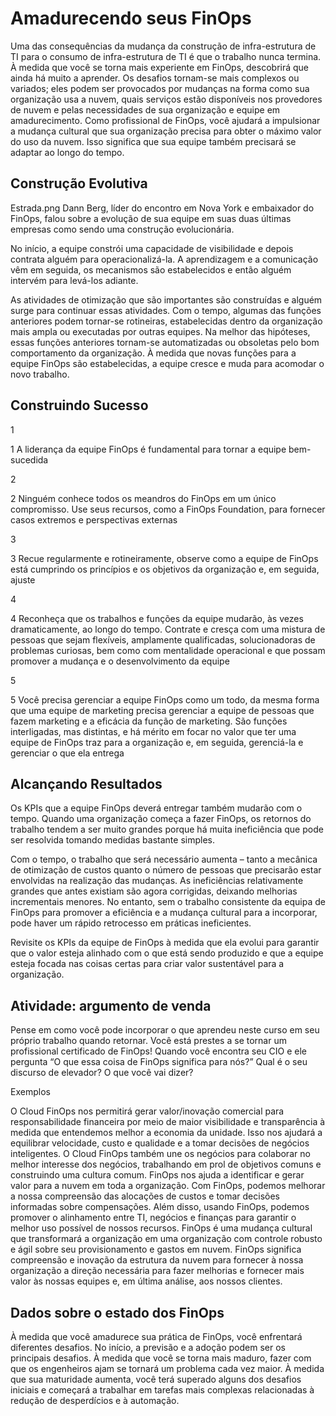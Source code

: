 # Amadurecendo seus FinOps

Uma das consequências da mudança da construção de infra-estrutura de TI para o consumo de infra-estrutura de TI é que o trabalho nunca termina. À medida que você se torna mais experiente em FinOps, descobrirá que ainda há muito a aprender. Os desafios tornam-se mais complexos ou variados; eles podem ser provocados por mudanças na forma como sua organização usa a nuvem, quais serviços estão disponíveis nos provedores de nuvem e pelas necessidades de sua organização e equipe em amadurecimento. Como profissional de FinOps, você ajudará a impulsionar a mudança cultural que sua organização precisa para obter o máximo valor do uso da nuvem. Isso significa que sua equipe também precisará se adaptar ao longo do tempo.

## Construção Evolutiva

Estrada.png
Dann Berg, líder do encontro em Nova York e embaixador do FinOps, falou sobre a evolução de sua equipe em suas duas últimas empresas como sendo uma construção evolucionária.

No início, a equipe constrói uma capacidade de visibilidade e depois contrata alguém para operacionalizá-la. A aprendizagem e a comunicação vêm em seguida, os mecanismos são estabelecidos e então alguém intervém para levá-los adiante.

As atividades de otimização que são importantes são construídas e alguém surge para continuar essas atividades. Com o tempo, algumas das funções anteriores podem tornar-se rotineiras, estabelecidas dentro da organização mais ampla ou executadas por outras equipes. Na melhor das hipóteses, essas funções anteriores tornam-se automatizadas ou obsoletas pelo bom comportamento da organização. À medida que novas funções para a equipe FinOps são estabelecidas, a equipe cresce e muda para acomodar o novo trabalho.

## Construindo Sucesso

1

1
A liderança da equipe FinOps é fundamental para tornar a equipe bem-sucedida

2

2
Ninguém conhece todos os meandros do FinOps em um único compromisso. Use seus recursos, como a FinOps Foundation, para fornecer casos extremos e perspectivas externas

3

3
Recue regularmente e rotineiramente, observe como a equipe de FinOps está cumprindo os princípios e os objetivos da organização e, em seguida, ajuste

4

4
Reconheça que os trabalhos e funções da equipe mudarão, às vezes dramaticamente, ao longo do tempo. Contrate e cresça com uma mistura de pessoas que sejam flexíveis, amplamente qualificadas, solucionadoras de problemas curiosas, bem como com mentalidade operacional e que possam promover a mudança e o desenvolvimento da equipe

5

5
Você precisa gerenciar a equipe FinOps como um todo, da mesma forma que uma equipe de marketing precisa gerenciar a equipe de pessoas que fazem marketing e a eficácia da função de marketing. São funções interligadas, mas distintas, e há mérito em focar no valor que ter uma equipe de FinOps traz para a organização e, em seguida, gerenciá-la e gerenciar o que ela entrega

## Alcançando Resultados

Os KPIs que a equipe FinOps deverá entregar também mudarão com o tempo. Quando uma organização começa a fazer FinOps, os retornos do trabalho tendem a ser muito grandes porque há muita ineficiência que pode ser resolvida tomando medidas bastante simples.

Com o tempo, o trabalho que será necessário aumenta – tanto a mecânica de otimização de custos quanto o número de pessoas que precisarão estar envolvidas na realização das mudanças. As ineficiências relativamente grandes que antes existiam são agora corrigidas, deixando melhorias incrementais menores. No entanto, sem o trabalho consistente da equipa de FinOps para promover a eficiência e a mudança cultural para a incorporar, pode haver um rápido retrocesso em práticas ineficientes.

Revisite os KPIs da equipe de FinOps à medida que ela evolui para garantir que o valor esteja alinhado com o que está sendo produzido e que a equipe esteja focada nas coisas certas para criar valor sustentável para a organização.

## Atividade: argumento de venda

Pense em como você pode incorporar o que aprendeu neste curso em seu próprio trabalho quando retornar. Você está prestes a se tornar um profissional certificado de FinOps! Quando você encontra seu CIO e ele pergunta “O que essa coisa de FinOps significa para nós?” Qual é o seu discurso de elevador? O que você vai dizer?

Exemplos

O Cloud FinOps nos permitirá gerar valor/inovação comercial para responsabilidade financeira por meio de maior visibilidade e transparência à medida que entendemos melhor a economia da unidade. Isso nos ajudará a equilibrar velocidade, custo e qualidade e a tomar decisões de negócios inteligentes. O Cloud FinOps também une os negócios para colaborar no melhor interesse dos negócios, trabalhando em prol de objetivos comuns e construindo uma cultura comum.
FinOps nos ajuda a identificar e gerar valor para a nuvem em toda a organização. Com FinOps, podemos melhorar a nossa compreensão das alocações de custos e tomar decisões informadas sobre compensações. Além disso, usando FinOps, podemos promover o alinhamento entre TI, negócios e finanças para garantir o melhor uso possível de nossos recursos.
FinOps é uma mudança cultural que transformará a organização em uma organização com controle robusto e ágil sobre seu provisionamento e gastos em nuvem.
FinOps significa compreensão e inovação da estrutura da nuvem para fornecer à nossa organização a direção necessária para fazer melhorias e fornecer mais valor às nossas equipes e, em última análise, aos nossos clientes.

## Dados sobre o estado dos FinOps

À medida que você amadurece sua prática de FinOps, você enfrentará diferentes desafios. No início, a previsão e a adoção podem ser os principais desafios. À medida que você se torna mais maduro, fazer com que os engenheiros ajam se tornará um problema cada vez maior. À medida que sua maturidade aumenta, você terá superado alguns dos desafios iniciais e começará a trabalhar em tarefas mais complexas relacionadas à redução de desperdícios e à automação. 